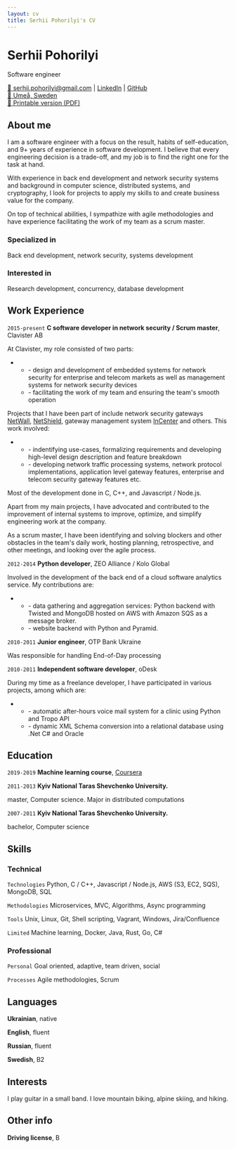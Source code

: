 ```yaml
---
layout: cv
title: Serhii Pohorilyi's CV
---
```

# Serhii Pohorilyi
Software engineer

<div id="webaddress">
<a href="mailto:serhii.pohorilyi@gmail.com">📧 serhii.pohorilyi@gmail.com</a>
| <a href="https://www.linkedin.com/in/serhii-pohorilyi-68ba9128/">LinkedIn</a>
| <a href="https://github.com/pss10c">GitHub</a>
  <div id="location">
    <a href="https://maps.google.com/?q='Umeå, Sweden'">&#x1F4CD; Umeå, Sweden</a>
  </div>
  <div id="download">
    <a href="media/download/resume.pdf" download>&#x1F4D6; Printable version (PDF)</a>
  </div>
</div>


## About me

I am a software engineer with a focus on the result, habits of self-education, and 9+ years of experience in software development. I believe that every engineering decision is a trade-off, and my job is to find the right one for the task at hand.

With experience in back end development and network security systems and background in computer science, distributed systems, and cryptography, I look for projects to apply my skills to and create business value for the company.

On top of technical abilities, I sympathize with agile methodologies and have experience facilitating the work of my team as a scrum master.

### Specialized in

Back end development, network security, systems development

### Interested in

Research development, concurrency, database development

## Work Experience

`2015-present`
__C software developer in network security / Scrum master__, Clavister AB

At Clavister, my role consisted of two parts:
- * \- design and development of embedded systems for network security for enterprise and telecom markets as well as management systems for network security devices
  * \- facilitating the work of my team and ensuring the team's smooth operation
  
Projects that I have been part of include network security gateways <a href="https://www.clavister.com/products/ngfw/">NetWall</a>, <a href="https://www.clavister.com/products/netshield/">NetShield</a>, gateway management system <a href="https://www.clavister.com/products/incenter/">InCenter</a> and others. This work involved:
- * \- indentifying use-cases, formalizing requirements and developing high-level design description and feature breakdown
  * \- developing network traffic processing systems, network protocol implementations, application level gateway features, enterprise and telecom security gateway features etc.

Most of the development done in C, C++, and Javascript / Node.js.

Apart from my main projects, I have advocated and contributed to the improvement of internal systems to improve, optimize, and simplify engineering work at the company.

As a scrum master, I have been identifying and solving blockers and other obstacles in the team's daily work, hosting planning, retrospective, and other meetings, and looking over the agile process.

`2012-2014`
__Python developer__, ZEO Alliance / Kolo Global

Involved in the development of the back end of a cloud software analytics service. My contributions are:
- * \- data gathering and aggregation services: Python backend with Twisted and MongoDB hosted on AWS with Amazon SQS as a message broker.
  * \- website backend with Python and Pyramid.

`2010-2011`
__Junior engineer__, OTP Bank Ukraine

Was responsible for handling End-of-Day processing

`2010-2011`
__Independent software developer__, oDesk

During my time as a freelance developer, I have participated in various projects, among which are:
- * \- automatic after-hours voice mail system for a clinic using Python and Tropo API
  * \- dynamic XML Schema conversion into a relational database using .Net C# and Oracle

## Education

`2019-2019`
__Machine learning course__, <a href="https://www.coursera.org/learn/machine-learning">Coursera</a>

`2011-2013`
__Kyiv National Taras Shevchenko University.__

master, Computer science. Major in distributed computations

`2007-2011`
__Kyiv National Taras Shevchenko University.__

bachelor, Computer science

## Skills

### Technical

`Technologies`
Python, C / C++, Javascript / Node.js, AWS (S3, EC2, SQS), MongoDB, SQL

`Methodologies`
Microservices, MVC, Algorithms, Async programming

`Tools`
Unix, Linux, Git, Shell scripting, Vagrant, Windows, Jira/Confluence

`Limited`
Machine learning, Docker, Java, Rust, Go, C#


### Professional
`Personal`
Goal oriented, adaptive, team driven, social

`Processes`
Agile methodologies, Scrum


## Languages

__Ukrainian__, native

__English__, fluent

__Russian__, fluent

__Swedish__, B2

## Interests

I play guitar in a small band. I love mountain biking, alpine skiing, and hiking.

## Other info

__Driving license__, B


<!-- ### Footer

Last updated: January 2020 -->


